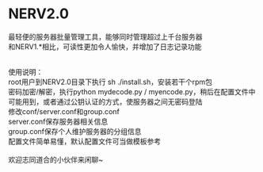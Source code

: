 # NERV2.0</br>
最轻便的服务器批量管理工具，能够同时管理超过上千台服务器</br>
和NERV1.*相比，可读性更加令人愉快，并增加了日志记录功能</br>

</br>使用说明：</br>
root用户到NERV2.0目录下执行 sh ./install.sh，安装若干个rpm包</br>
密码加密/解密，执行python mydecode.py / myencode.py，稍后在配置文件中可能用到，或者通过公钥认证的方式，使服务器之间无密码登陆</br>
修改conf/server.conf和group.conf</br>
server.conf保存服务器相关信息</br>
group.conf保存个人维护服务器的分组信息</br>
配置文件简单易懂，默认配置文件可当做模板参考</br>
</br>
欢迎志同道合的小伙伴来闲聊~</br>
